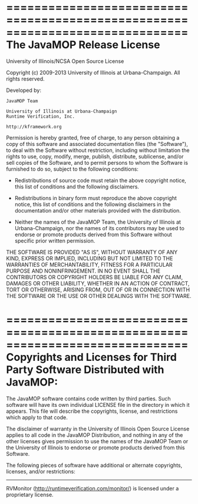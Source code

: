 <!-- Copyright (c) 2002-2014 JavaMOP Team. All Rights Reserved. -->
==============================================================================
The JavaMOP Release License
==============================================================================
University of Illinois/NCSA
Open Source License

Copyright (c) 2009-2013 University of Illinois at Urbana-Champaign.
All rights reserved.

Developed by:

    JavaMOP Team

    University of Illinois at Urbana-Champaign
    Runtime Verification, Inc.

    http://kframework.org

Permission is hereby granted, free of charge, to any person obtaining a copy of
this software and associated documentation files (the "Software"), to deal with
the Software without restriction, including without limitation the rights to
use, copy, modify, merge, publish, distribute, sublicense, and/or sell copies
of the Software, and to permit persons to whom the Software is furnished to do
so, subject to the following conditions:

* Redistributions of source code must retain the above copyright notice,
      this list of conditions and the following disclaimers.

* Redistributions in binary form must reproduce the above copyright notice,
      this list of conditions and the following disclaimers in the
      documentation and/or other materials provided with the distribution.

* Neither the names of the JavaMOP Team, the University of Illinois at
      Urbana-Champaign, nor the names of its contributors may be used
      to endorse or promote products derived from this Software
      without specific prior written permission.

THE SOFTWARE IS PROVIDED "AS IS", WITHOUT WARRANTY OF ANY KIND, EXPRESS OR
IMPLIED, INCLUDING BUT NOT LIMITED TO THE WARRANTIES OF MERCHANTABILITY,
FITNESS FOR A PARTICULAR PURPOSE AND NONINFRINGEMENT. IN NO EVENT SHALL THE
CONTRIBUTORS OR COPYRIGHT HOLDERS BE LIABLE FOR ANY CLAIM, DAMAGES OR OTHER
LIABILITY, WHETHER IN AN ACTION OF CONTRACT, TORT OR OTHERWISE, ARISING FROM,
OUT OF OR IN CONNECTION WITH THE SOFTWARE OR THE USE OR OTHER DEALINGS WITH THE
SOFTWARE.

==============================================================================
Copyrights and Licenses for Third Party Software Distributed with
JavaMOP:
==============================================================================
The JavaMOP software contains code written by third parties. Such
software will have its own individual LICENSE file in the directory in
which it appears. This file will describe the copyrights, license, and
restrictions which apply to that code.

The disclaimer of warranty in the University of Illinois Open Source
License applies to all code in the JavaMOP Distribution, and nothing in any
of the other licenses gives permission to use the names of the JavaMOP
Team or the University of Illinois to endorse or promote products
derived from this Software.

The following pieces of software have additional or alternate copyrights,
licenses, and/or restrictions:

---------------------------------------
RVMonitor (http://runtimeverification.com/monitor/) is licensed under a proprietary license.

